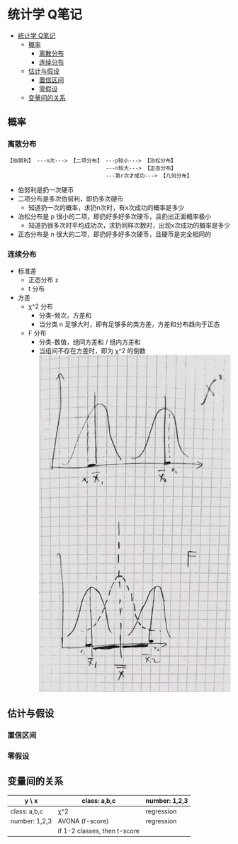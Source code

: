 # 统计学 Q笔记

- [统计学 Q笔记](#统计学-q笔记)
    - [概率](#概率)
        - [离散分布](#离散分布)
        - [连续分布](#连续分布)
    - [估计与假设](#估计与假设)
        - [置信区间](#置信区间)
        - [零假设](#零假设)
    - [变量间的关系](#变量间的关系)

## 概率
### 离散分布
```
【伯努利】 ---n次---> 【二项分布】 ---p较小---> 【泊松分布】
                               ---n较大---> 【正态分布】
                               ---第r次才成功---> 【几何分布】
```
- 伯努利是扔一次硬币
- 二项分布是多次伯努利，即扔多次硬币
    - 知道扔一次的概率，求扔n次时，有x次成功的概率是多少
- 泊松分布是 p 很小的二项，即扔好多好多次硬币，且扔出正面概率极小
    - 知道扔很多次时平均成功次，求扔同样次数时，出现x次成功的概率是多少
- 正态分布是 n 很大的二项，即扔好多好多次硬币，且硬币是完全相同的

### 连续分布
- 标准差
    - 正态分布 z
    - t 分布
- 方差
    - χ^2 分布
        - 分类-频次，方差和
        - 当分类 n 足够大时，即有足够多的类方差，方差和分布趋向于正态
    - F 分布
        - 分类-数值，组间方差和 / 组内方差和
        - 当组间不存在方差时，即为 χ^2 的倒数
    ![chi2 f](./img/chi2_f.jpeg)



## 估计与假设
### 置信区间
### 零假设

## 变量间的关系
|  y \ x | class: a,b,c | number: 1,2,3
|---------|----------|---------
| class: a,b,c | χ^2 | regression
| number: 1,2,3 | AVONA (f-score) | regression
| | if 1-2 classes, then t-score | 
